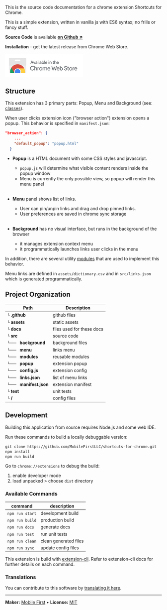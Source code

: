 This is the source code documentation for a chrome extension Shortcuts for Chrome.

This is a simple extension, written in vanilla js with ES6 syntax; no frills or fancy stuff.

**Source Code** is available **[on Github ↗](https://github.com/MobileFirstLLC/shortcuts-for-chrome)**

**Installation** - get the latest release from Chrome Web Store.

<a href="https://chrome.google.com/webstore/detail/jnmekaomnicdcpgdndekkmojfomifjal">
<img alt="install at chrome web store" width="250" src="https://raw.githubusercontent.com/MobileFirstLLC/shortcuts-for-chrome/master/.github/badge.png"/>
</a>

## Structure

This extension has 3 primary parts: Popup, Menu and Background (see: [classes](list_class.html)). 

When user clicks extension icon ("browser action") extension opens a popup. This behavior is specified in `manifest.json`:

```json
"browser_action": {
    ...
    "default_popup": "popup.html"
  }
```

- **Popup** is a HTML document with some CSS styles and javascript. 
    - `popup.js` will determine what visible content renders inside the popup window
    - Menu is currently the only possible view, so popup will render this menu panel
      <br/><br/>

- **Menu** panel shows list of links. 
    - User can pin/unpin links and drag and drop pinned links.
    - User preferences are saved in chrome sync storage
      <br/><br/>

- **Background** has no visual interface, but runs in the background of the browser
    - it manages extension context menu
    - it programmatically launches links user clicks in the menu

In addition, there are several utility [modules](list_module.html) that are used to implement this behavior.

Menu links are defined in `assets/dictionary.csv` and in `src/links.json` which is generated programmatically.


## Project Organization

Path | Description
--- | ---
`└` **.github** | github files
`└` **assets** |  static assets
`└` **docs** | files used for these docs
`└` **src** | source code
`└─── ` **background** | background files
`└─── ` **menu** | links menu
`└─── ` **modules** | reusable modules
`└─── ` **popup** | extension popup
`└─── ` **config.js** | extension config
`└─── ` **links.json** | list of menu links
`└─── ` **manifest.json** | extension manifest
`└` **test** | unit tests
`└` **/** | config files


## Development

Building this application from source requires Node.js and some web IDE.

Run these commands to build a locally debuggable version:

```
git clone https://github.com/MobileFirstLLC/shortcuts-for-chrome.git
npm install
npm run build
```

Go to `chrome://extensions` to debug the build:

1. enable developer mode
2. load unpacked > choose `dist` directory

### Available Commands

| command | description |
| --- | --- |
| `npm run start` | development build |
| `npm run build` | production build |
| `npm run docs` | generate docs |
| `npm run test` | run unit tests |
| `npm run clean` | clean generated files |
| `npm run sync` | update config files |

This extension is build with [extension-cli](https://oss.mobilefirst.me/extension-cli/).
Refer to extension-cli docs for further details on each command.

### Translations

You can contribute to this software by [translating it here](https://github.com/MobileFirstLLC/shortcuts-for-chrome/blob/master/assets/dictionary.csv).

* * *

**Maker:** [Mobile First](https://mobilefirst.me) &bull; **License:** [MIT](https://github.com/MobileFirstLLC/shortcuts-for-chrome/blob/master/LICENSE)
